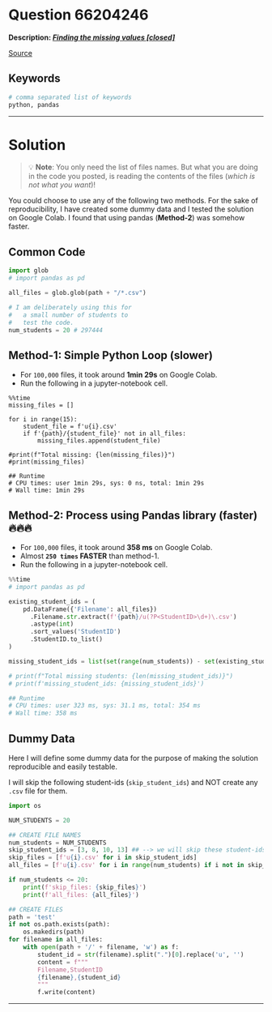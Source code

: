 # Question 66204246

**Description: [_Finding the missing values [closed]_][#Q]**

[Source][#Q]

[#Q]: https://stackoverflow.com/questions/66204246/finding-the-missing-values/66208711#66208711

## Keywords

```bash
# comma separated list of keywords
python, pandas
```

---

# Solution

> 💡 **Note**: You only need the list of files names. But what you are doing in the code you posted, is reading the contents of the files (_which is not what you want_)! 

You could choose to use any of the following two methods. For the sake of reproducibility, I have created some dummy data and I tested the solution on Google Colab. I found that using pandas (**Method-2**) was somehow faster.

## Common Code

```python
import glob
# import pandas as pd

all_files = glob.glob(path + "/*.csv")

# I am deliberately using this for 
#   a small number of students to 
#   test the code.
num_students = 20 # 297444
```

## Method-1: Simple Python Loop (slower)

- For `100,000` files, it took around **1min 29s** on Google Colab.
- Run the following in a jupyter-notebook cell. 

```
%%time
missing_files = []

for i in range(15):
    student_file = f'u{i}.csv'
    if f'{path}/{student_file}' not in all_files:
        missing_files.append(student_file)

#print(f"Total missing: {len(missing_files)}")
#print(missing_files)

## Runtime
# CPU times: user 1min 29s, sys: 0 ns, total: 1min 29s
# Wall time: 1min 29s
```

## Method-2: Process using Pandas library (faster) 🔥🔥🔥

- For `100,000` files, it took around **358 ms** on Google Colab. 
- Almost **`250 times` FASTER** than method-1.
- Run the following in a jupyter-notebook cell. 

```python
%%time
# import pandas as pd

existing_student_ids = (
    pd.DataFrame({'Filename': all_files})
      .Filename.str.extract(f'{path}/u(?P<StudentID>\d+)\.csv')
      .astype(int)
      .sort_values('StudentID')
      .StudentID.to_list()
)

missing_student_ids = list(set(range(num_students)) - set(existing_student_ids))

# print(f"Total missing students: {len(missing_student_ids)}")
# print(f'missing_student_ids: {missing_student_ids}')

## Runtime
# CPU times: user 323 ms, sys: 31.1 ms, total: 354 ms
# Wall time: 358 ms
```

## Dummy Data

Here I will define some dummy data for the purpose of making 
the solution reproducible and easily testable. 

I will skip the following student-ids (`skip_student_ids`) and NOT create any `.csv` file for them. 

```python
import os

NUM_STUDENTS = 20

## CREATE FILE NAMES
num_students = NUM_STUDENTS
skip_student_ids = [3, 8, 10, 13] ## --> we will skip these student-ids
skip_files = [f'u{i}.csv' for i in skip_student_ids]
all_files = [f'u{i}.csv' for i in range(num_students) if i not in skip_student_ids]

if num_students <= 20:
    print(f'skip_files: {skip_files}')
    print(f'all_files: {all_files}')

## CREATE FILES
path = 'test'
if not os.path.exists(path):
    os.makedirs(path)
for filename in all_files:
    with open(path + '/' + filename, 'w') as f:
        student_id = str(filename).split(".")[0].replace('u', '')
        content = f"""
        Filename,StudentID
        {filename},{student_id}
        """
        f.write(content)
```

---
